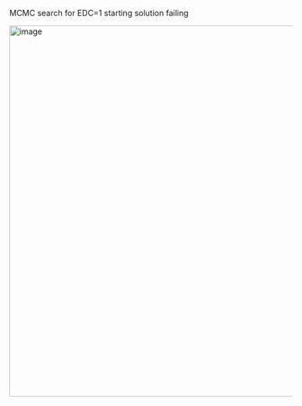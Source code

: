 MCMC search for EDC=1 starting solution failing



<img width="661" alt="image" src="https://user-images.githubusercontent.com/23563444/178610158-576f959d-3bf6-44a3-a6d7-8de4694148e7.png">
